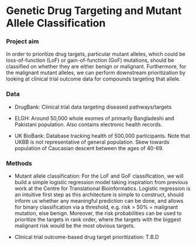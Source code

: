 # Genetic Drug Targeting and Mutant Allele Classification
### Project aim
In order to prioritize drug targets, particular mutant alleles, which could be loss-of-function (LoF) or gain-of-function (GoF) mutations, should be classified on whether they are either benign or malignant. Furthermore, for the malignant mutant alleles, we can perform downstream prioritization by looking at clinical trial outcome data for compounds targeting that allele. 
### Data
- DrugBank: Clinical trial data targeting diseased pathways/targets 

- ELGH: Around 50,000 whole exomes of primarily Bangladeshi and Pakistani population. Also contains electronic health records.

- UK BioBank: Database tracking health of 500,000 participants. Note that UKBB is not representative of general population. Skew towards population of Caucasian descent between the ages of 40-69. 
### Methods 
- Mutant allele classification: For the LoF and GoF classification, we will build a simple logistic regression model taking inspiration from previous work at the Centre for Translational Bioinformatics. Logistic regression is an intuitive first step as this architecture is simple to construct, should inform us whether any meaningful prediction can be done, and allows for binary classification via a threshold, e.g. risk > 50% = malignant mutation, else benign. Moreover, the risk probabilities can be used to prioritize the targets in rank order, where the targets with the biggest malignant risk would be the most obvious targets. 

- Clinical trial outcome-based drug target prioritization: T.B.D
